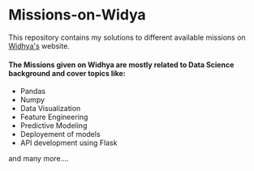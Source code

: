 # Missions-on-Widya
This repository contains my solutions to different available missions on [Widhya's](https://widhya.org/missions) website.

#### The Missions given on Widhya are mostly related to **Data Science** background and cover topics like:
- Pandas
- Numpy
- Data Visualization
- Feature Engineering
- Predictive Modeling
- Deployement of models
- API development using Flask 

and many more....
